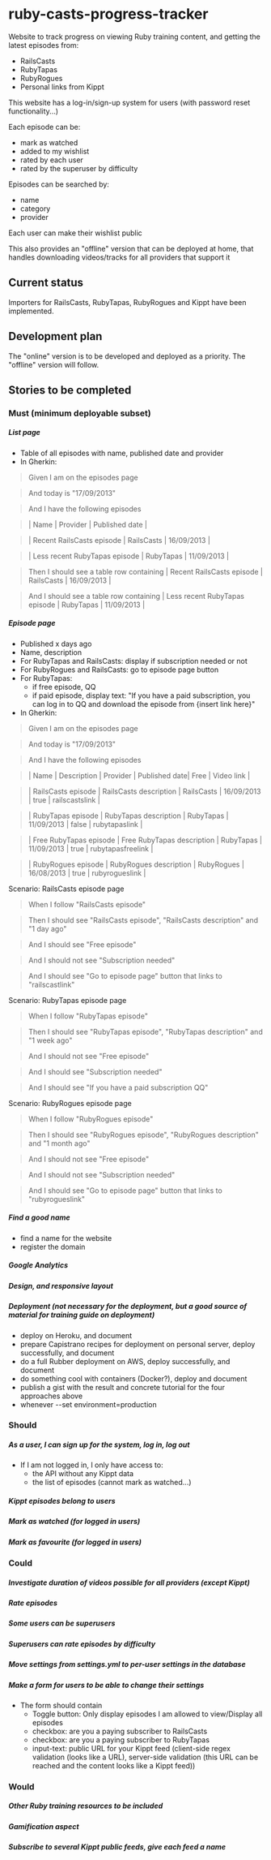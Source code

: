 ruby-casts-progress-tracker
===========================

Website to track progress on viewing Ruby training content, and getting the latest episodes from:

- RailsCasts
- RubyTapas
- RubyRogues
- Personal links from Kippt

This website has a log-in/sign-up system for users (with password reset functionality...)

Each episode can be:

- mark as watched
- added to my wishlist
- rated by each user
- rated by the superuser by difficulty

Episodes can be searched by:

- name
- category
- provider

Each user can make their wishlist public

This also provides an "offline" version that can be deployed at home, that handles downloading videos/tracks for all providers that support it

Current status
------------------------

Importers for RailsCasts, RubyTapas, RubyRogues and Kippt have been implemented.

Development plan
------------------------

The "online" version is to be developed and deployed as a priority.
The "offline" version will follow.

Stories to be completed
------------------------

### Must (minimum deployable subset)

##### List page
 * Table of all episodes with name, published date and provider
 * In Gherkin:

>Given I am on the episodes page

>And today is "17/09/2013"

>And I have the following episodes 

>| Name | Provider | Published date |

>| Recent RailsCasts episode | RailsCasts | 16/09/2013 |

>| Less recent RubyTapas episode | RubyTapas | 11/09/2013 |

>Then I should see a table row containing | Recent RailsCasts episode | RailsCasts | 16/09/2013 |

>And I should see a table row containing | Less recent RubyTapas episode | RubyTapas | 11/09/2013 |

##### Episode page

* Published x days ago
* Name, description
* For RubyTapas and RailsCasts: display if subscription needed or not
* For RubyRogues and RailsCasts: go to episode page button
* For RubyTapas:
     - if free episode, QQ
     - if paid episode, display text: "If you have a paid subscription, you can log in to QQ and download the episode from {insert link here}"
* In Gherkin:

>Given I am on the episodes page

>And today is "17/09/2013"

>And I have the following episodes 

>| Name | Description | Provider | Published date| Free | Video link |

>| RailsCasts episode | RailsCasts description | RailsCasts | 16/09/2013 | true |
railscastslink |

>| RubyTapas episode | RubyTapas description | RubyTapas | 11/09/2013 | false | rubytapaslink |

>| Free RubyTapas episode | Free RubyTapas description | RubyTapas | 11/09/2013 | true | rubytapasfreelink |

>| RubyRogues episode | RubyRogues description | RubyRogues | 16/08/2013 | true | rubyrogueslink |

Scenario: RailsCasts episode page
>When I follow "RailsCasts episode"

>Then I should see "RailsCasts episode", "RailsCasts description" and "1 day ago"

>And I should see "Free episode"

>And I should not see "Subscription needed"

>And I should see "Go to episode page" button that links to "railscastlink"

Scenario: RubyTapas episode page
>When I follow "RubyTapas episode"

>Then I should see "RubyTapas episode", "RubyTapas description" and "1 week ago"

>And I should not see "Free episode"

>And I should see "Subscription needed"

>And I should see "If you have a paid subscription QQ"

Scenario: RubyRogues episode page
>When I follow "RubyRogues episode"

>Then I should see "RubyRogues episode", "RubyRogues description" and "1 month ago"

>And I should not see "Free episode"

>And I should not see "Subscription needed"

>And I should see "Go to episode page" button that links to "rubyrogueslink"

##### Find a good name
  * find a name for the website
  * register the domain

##### Google Analytics

##### Design, and responsive layout

##### Deployment (not necessary for the deployment, but a good source of material for training guide on deployment)
  * deploy on Heroku, and document
  * prepare Capistrano recipes for deployment on personal server, deploy successfully, and document
  * do a full Rubber deployment on AWS, deploy successfully, and document
  * do something cool with containers (Docker?), deploy and document
  * publish a gist with the result and concrete tutorial for the four approaches above
  * whenever --set environment=production

### Should

##### As a user, I can sign up for the system, log in, log out
* If I am not logged in, I only have access to:
     - the API without any Kippt data
     - the list of episodes (cannot mark as watched...)
##### Kippt episodes belong to users
##### Mark as watched (for logged in users)
##### Mark as favourite (for logged in users)

### Could

##### Investigate duration of videos possible for all providers (except Kippt)
##### Rate episodes
##### Some users can be superusers
##### Superusers can rate episodes by difficulty
##### Move settings from settings.yml to per-user settings in the database
##### Make a form for users to be able to change their settings
* The form should contain
   - Toggle button: Only display episodes I am allowed to view/Display all episodes
   - checkbox: are you a paying subscriber to RailsCasts
   - checkbox: are you a paying subscriber to RubyTapas
   - input-text: public URL for your Kippt feed (client-side regex validation (looks like a URL), server-side validation (this URL can be reached and the content looks like a Kippt feed))

### Would

##### Other Ruby training resources to be included
##### Gamification aspect
##### Subscribe to several Kippt public feeds, give each feed a name